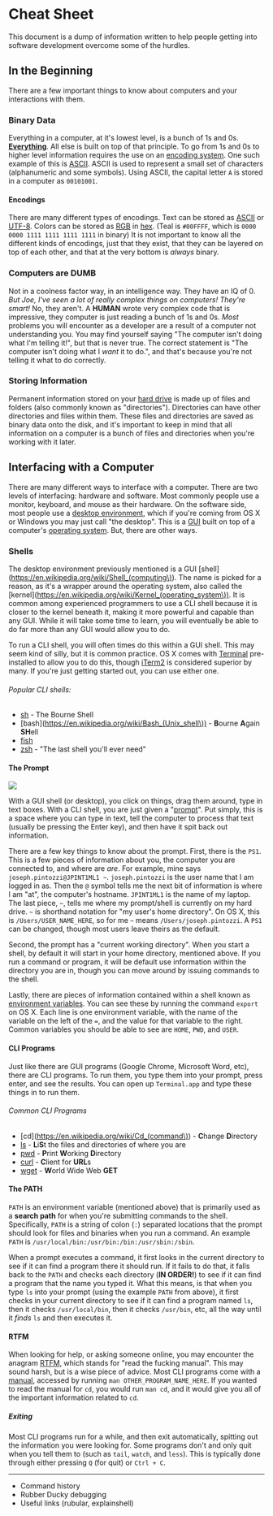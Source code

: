 # Cheat Sheet

This document is a dump of information written to help people getting into software development overcome some of the hurdles.

## In the Beginning

There are a few important things to know about computers and your interactions with them.

### Binary Data

Everything in a computer, at it's lowest level, is a bunch of 1s and 0s.  **[Everything](https://en.wikipedia.org/wiki/Binary_data#In_computer_science)**.  All else is built on top of that principle.  To go from 1s and 0s to higher level information requires the use on an [encoding system](https://en.wikipedia.org/wiki/Code).  One such example of this is [ASCII](https://en.wikipedia.org/wiki/ASCII).  ASCII is used to represent a small set of characters (alphanumeric and some symbols).  Using ASCII, the capital letter `A` is stored in a computer as `00101001`.

#### Encodings

There are many different types of encodings.  Text can be stored as [ASCII](https://en.wikipedia.org/wiki/ASCII) or [UTF-8](https://en.wikipedia.org/wiki/UTF-8).  Colors can be stored as [RGB](https://en.wikipedia.org/wiki/RGB_color_model) in [hex](https://en.wikipedia.org/wiki/Hexadecimal). (Teal is `#00FFFF`, which is `0000 0000 1111 1111 1111 1111` in binary)  It is not important to know all the different kinds of encodings, just that they exist, that they can be layered on top of each other, and that at the very bottom is _always_ binary.

### Computers are DUMB

Not in a coolness factor way, in an intelligence way.  They have an IQ of 0.  _But Joe, I've seen a lot of really complex things on computers! They're smart!_ No, they aren't.  A **HUMAN** wrote very complex code that is impressive, they computer is just reading a bunch of 1s and 0s.  *Most* problems you will encounter as a developer are a result of a computer not understanding you.  You may find yourself saying "The computer isn't doing what I'm telling it!", but that is never true.  The correct statement is "The computer isn't doing what I _want_ it to do.", and that's because you're not telling it what to do correctly.

### Storing Information

Permanent information stored on your [hard drive](https://en.wikipedia.org/wiki/Hard_disk_drive) is made up of files and folders (also commonly known as "directories").  Directories can have other directories and files within them.  These files and directories are saved as binary data onto the disk, and it's important to keep in mind that all information on a computer is a bunch of files and directories when you're working with it later.

## Interfacing with a Computer

There are many different ways to interface with a computer.  There are two levels of interfacing: hardware and software.  Most commonly people use a monitor, keyboard, and mouse as their hardware.  On the software side, most people use a [desktop environment](https://en.wikipedia.org/wiki/Desktop_environment), which if you're coming from OS X or Windows you may just call "the desktop".  This is a [GUI](https://en.wikipedia.org/wiki/Graphical_user_interface) built on top of a computer's [operating system](https://en.wikipedia.org/wiki/Operating_system).  But, there are other ways.

### Shells

The desktop environment previously mentioned is a GUI [shell](https://en.wikipedia.org/wiki/Shell_(computing\)).  The name is picked for a reason, as it's a wrapper around the operating system, also called the [kernel](https://en.wikipedia.org/wiki/Kernel_(operating_system\)).  It is common among experienced programmers to use a CLI shell because it is closer to the kernel beneath it, making it more powerful and capable than any GUI.  While it will take some time to learn, you will eventually be able to do far more than any GUI would allow you to do.

To run a CLI shell, you will often times do this within a GUI shell.  This may seem kind of silly, but it is common practice.  OS X comes with [Terminal](https://en.wikipedia.org/wiki/Terminal_(OS_X)) pre-installed to allow you to do this, though [iTerm2](https://www.iterm2.com/) is considered superior by many.  If you're just getting started out, you can use either one.

###### Popular CLI shells:

* [sh](https://en.wikipedia.org/wiki/Bourne_shell) - The Bourne Shell
* [bash](https://en.wikipedia.org/wiki/Bash_(Unix_shell\)) - **B**ourne **A**gain **SH**ell
* [fish](https://en.wikipedia.org/wiki/Friendly_interactive_shell)
* [zsh](https://en.wikipedia.org/wiki/Z_shell) - "The last shell you'll ever need"

#### The Prompt

![](http://news.softpedia.com/images/reviews/large/bash_tutorial-img1-large.png)

With a GUI shell (or desktop), you click on things, drag them around, type in text boxes.  With a CLI shell, you are just given a "[prompt](https://en.wikibooks.org/wiki/Guide_to_Unix/Explanations/Shell_Prompt)".  Put simply, this is a space where you can type in text, tell the computer to process that text (usually be pressing the Enter key), and then have it spit back out information.

There are a few key things to know about the prompt.  First, there is the `PS1`. This is a few pieces of information about you, the computer you are connected to, and where are *are*.  For example, mine says `joseph.pintozzi@JPINT1ML1 ~`.  `joseph.pintozzi` is the user name that I am logged in as.  Then the `@` symbol tells me the next bit of information is where I am "at", the computer's hostname. `JPINT1ML1` is the name of my laptop.  The last piece, `~`, tells me where my prompt/shell is currently on my hard drive.  `~` is shorthand notation for "my user's home directory".  On OS X, this is `/Users/USER_NAME_HERE`, so for me `~` means `/Users/joseph.pintozzi`.  A `PS1` can be changed, though most users leave theirs as the default.

Second, the prompt has a "current working directory".  When you start a shell, by default it will start in your home directory, mentioned above.  If you run a command or program, it will be default use information within the directory you are in, though you can move around by issuing commands to the shell.

Lastly, there are pieces of information contained within a shell known as [environment variables](https://en.wikipedia.org/wiki/Environment_variable).  You can see these by running the command `export` on OS X.  Each line is one environment variable, with the name of the variable on the left of the `=`, and the value for that variable to the right.  Common variables you should be able to see are `HOME`, `PWD`, and `USER`.

#### CLI Programs

Just like there are GUI programs (Google Chrome, Microsoft Word, etc), there are CLI programs.  To run them, you type them into your prompt, press enter, and see the results.  You can open up `Terminal.app` and type these things in to run them.

###### Common CLI Programs

* [cd](https://en.wikipedia.org/wiki/Cd_(command\)) - **C**hange **D**irectory
* [ls](https://en.wikipedia.org/wiki/Ls) - **L**i**S**t the files and directories of where you are
* [pwd](https://en.wikipedia.org/wiki/Pwd) - **P**rint **W**orking **D**irectory
* [curl](https://en.wikipedia.org/wiki/CURL) - **C**lient for **URL**s
* [wget](https://en.wikipedia.org/wiki/Wget) - **W**orld Wide Web **GET**

#### The PATH

`PATH` is an environment variable (mentioned above) that is primarily used as a **search path** for when you're submitting commands to the shell.  Specifically, `PATH` is a string of colon (`:`) separated locations that the prompt should look for files and binaries when you run a command.  An example `PATH` is `/usr/local/bin:/usr/bin:/bin:/usr/sbin:/sbin`.

When a prompt executes a command, it first looks in the current directory to see if it can find a program there it should run.  If it fails to do that, it falls back to the `PATH` and checks each directory (**IN ORDER!**) to see if it can find a program that the name you typed it.  What this means, is that when you type `ls` into your prompt (using the example `PATH` from above), it first checks in your current directory to see if it can find a program named `ls`, then it checks `/usr/local/bin`, then it checks `/usr/bin`, etc, all the way until it _finds_ `ls` and then executes it.


#### RTFM

When looking for help, or asking someone online, you may encounter the anagram [RTFM](https://en.wikipedia.org/wiki/RTFM), which stands for "read the fucking manual".  This may sound harsh, but is a wise piece of advice.  Most CLI programs come with a [manual](https://en.wikipedia.org/wiki/Man_page), accessed by running `man OTHER_PROGRAM_NAME_HERE`.  If you wanted to read the manual for `cd`, you would run `man cd`, and it would give you all of the important information related to `cd`.

##### Exiting

Most CLI programs run for a while, and then exit automatically, spitting out the information you were looking for.  Some programs don't and only quit when you tell them to (such as `tail`, `watch`, and `less`).  This is typically done through either pressing `Q` (for quit) or `Ctrl + C`.


-------
* Command history
* Rubber Ducky debugging
* Useful links (rubular, explainshell)



